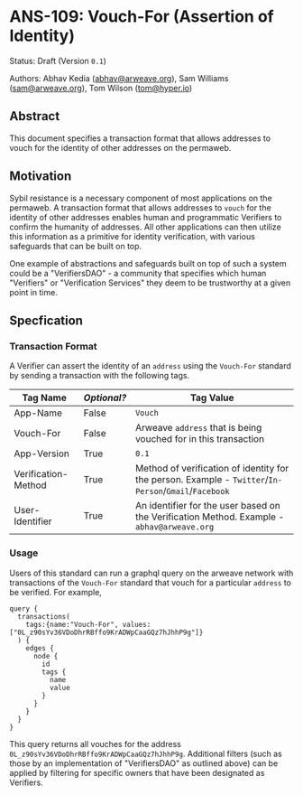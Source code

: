 # ANS-109: Vouch-For (Assertion of Identity)

Status: Draft (Version `0.1`)

Authors: Abhav Kedia (abhav@arweave.org), Sam Williams (sam@arweave.org), Tom Wilson (tom@hyper.io)

## Abstract

This document specifies a transaction format that allows addresses to vouch for the identity of other addresses on the permaweb. 

## Motivation

Sybil resistance is a necessary component of most applications on the permaweb. A transaction format that allows addresses to `vouch` for the identity of other addresses enables human and programmatic Verifiers to confirm the humanity of addresses. All other applications can then utilize this information as a primitive for identity verification, with various safeguards that can be built on top. 

One example of abstractions and safeguards built on top of such a system could be a "VerifiersDAO" - a community that specifies which human "Verifiers" or "Verification Services" they deem to be trustworthy at a given point in time. 

## Specfication

### Transaction Format

A Verifier can assert the identity of an `address` using the `Vouch-For` standard by sending a transaction with the following tags. 

| Tag Name | _Optional?_ | Tag Value |
|---|---|---|
|App-Name|False|`Vouch`|
|Vouch-For|False|Arweave `address` that is being vouched for in this transaction|
|App-Version|True|`0.1`|
|Verification-Method|True| Method of verification of identity for the person. Example - `Twitter`/`In-Person`/`Gmail`/`Facebook`|
|User-Identifier|True|An identifier for the user based on the Verification Method. Example - `abhav@arweave.org`|

### Usage

Users of this standard can run a graphql query on the arweave network with transactions of the `Vouch-For` standard that vouch for a particular `address` to be verified. For example, 

```
query {
  transactions(
    tags:{name:"Vouch-For", values:["0L_z90sYv36VDoDhrRBffo9KrADWpCaaGQz7hJhhP9g"]}
  ) {
    edges {
      node {
        id
        tags {
          name 
          value 
        }
      }
    }
  }
}
```

This query returns all vouches for the address `0L_z90sYv36VDoDhrRBffo9KrADWpCaaGQz7hJhhP9g`. Additional filters (such as those by an implementation of "VerifiersDAO" as outlined above) can be applied by filtering for specific owners that have been designated as Verifiers. 

